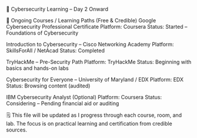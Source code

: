 📘
Cybersecurity Learning – Day 2 Onward

🎯 Ongoing Courses / Learning Paths (Free & Credible)
Google Cybersecurity Professional Certificate
Platform: Coursera
Status: Started – Foundations of Cybersecurity

Introduction to Cybersecurity – Cisco Networking Academy
Platform: SkillsForAll / NetAcad
Status: Completed

TryHackMe – Pre-Security Path
Platform: TryHackMe
Status: Beginning with basics and hands-on labs

Cybersecurity for Everyone – University of Maryland / EDX
Platform: EDX
Status: Browsing content (audited)

IBM Cybersecurity Analyst (Optional)
Platform: Coursera
Status: Considering – Pending financial aid or auditing

🗒️ This file will be updated as I progress through each course, room, and lab. The focus is on practical learning and certification from credible sources.
